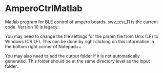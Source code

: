 # AmperoCtrlMatlab
Matlab program for BLE control of ampero boards. swv_test_11 is the current code. Version 10 is legacy. 

You may need to change the file settings for the param file from Unix (LF) to Windows (CR LF). This can be done by right clicking on this information in the bottom right corner of Notepad++.

You may also need to add the output folder if it is not automatically generated. This folder should be at the same directory level as the input folder.
